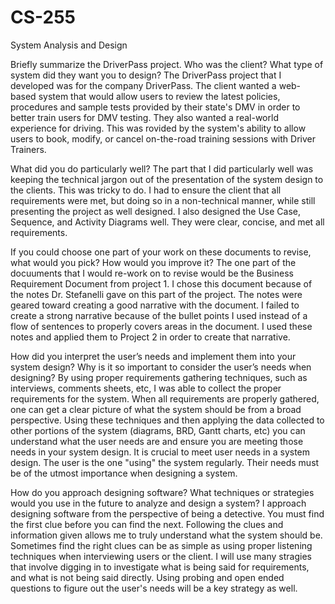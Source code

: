 # CS-255
System Analysis and Design

Briefly summarize the DriverPass project. Who was the client? What type of system did they want you to design?
   The DriverPass project that I developed was for the company DriverPass. The client wanted a web-based system that would allow users to review the latest policies, procedures and sample tests provided by their state's DMV in order to better train users for DMV testing. They also wanted a real-world experience for driving. This was rovided by the system's ability to allow users to book, modify, or cancel on-the-road training sessions with Driver Trainers. 
   
What did you do particularly well?
    The part that I did particularly well was keeping the technical jargon out of the presentation of the system design to the clients. This was tricky to do. I had to ensure the client that all requirements were met, but doing so in a non-technical manner, while still presenting the project as well designed. I also designed the Use Case, Sequence, and Activity Diagrams well. They were clear, concise, and met all requirements.
    
If you could choose one part of your work on these documents to revise, what would you pick? How would you improve it?
    The one part of the docuuments that I would re-work on to revise would be the Business Requirement Document from project 1. I chose this document because of the notes Dr. Stefanelli gave on this part of the project. The notes were geared toward creating a good narrative with the document. I failed to create a strong narrative because of the bullet points I used instead of a flow of sentences to properly covers areas in the document. I used these notes and applied them to Project 2 in order to create that narrative.
    
How did you interpret the user’s needs and implement them into your system design? Why is it so important to consider the user’s needs when designing?
     By using proper requirements gathering techniques, such as interviews, comments sheets, etc, I was able to collect the proper requirements for the system. When all requirements are properly gathered, one can get a clear picture of what the system should be from a broad perspective. Using these techniques and then applying the data collected to other portions of the system (diagrams, BRD, Gantt charts, etc) you can understand what the user needs are and ensure you are meeting those needs in your system design.
     It is crucial to meet user needs in a system design. The user is the one "using" the system regularly. Their needs must be of the utmost importance when designing a system. 

How do you approach designing software? What techniques or strategies would you use in the future to analyze and design a system?
     I approach designing software from the perspective of being a detective. You must find the first clue before you can find the next. Following the clues and information given allows me to truly understand what the system should be. Sometimes find the right clues can be as simple as using proper listening techniques when interviewing users or the client. I will use many stragies that involve digging in to investigate what is being said for requirements, and what is not being said directly. Using probing and open ended questions to figure out the user's needs will be a key strategy as well. 
